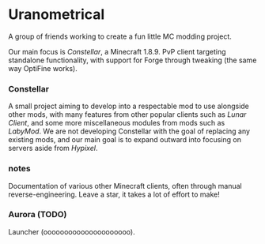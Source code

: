 # Uranometrical
A group of friends working to create a fun little MC modding project.

Our main focus is _Constellar_, a Minecraft 1.8.9. PvP client targeting standalone functionality, with support for Forge through tweaking (the same way OptiFine works).

### Constellar
A small project aiming to develop into a respectable mod to use alongside other mods, with many features from other popular clients such as _Lunar Client_, and some more miscellaneous modules from mods such as _LabyMod_. We are not developing Constellar with the goal of replacing any existing mods, and our main goal is to expand outward into focusing on servers aside from _Hypixel_.

### notes
Documentation of various other Minecraft clients, often through manual reverse-engineering. Leave a star, it takes a lot of effort to make!

### Aurora (TODO)
Launcher (ooooooooooooooooooooo).
